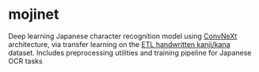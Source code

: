 # mojinet
Deep learning Japanese character recognition model using [ConvNeXt](https://github.com/facebookresearch/ConvNeXt) architecture, via transfer learning on the [ETL handwritten kanji/kana](http://etlcdb.db.aist.go.jp/?lang=ja) dataset. Includes preprocessing utilities and training pipeline for Japanese OCR tasks
